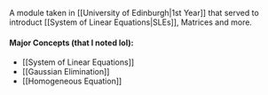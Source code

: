 A module taken in [[University of Edinburgh|1st Year]] that served to introduct [[System of Linear Equations|SLEs]], Matrices and more.

#### Major Concepts (that I noted lol):
- [[System of Linear Equations]]
- [[Gaussian Elimination]]
- [[Homogeneous Equation]]
